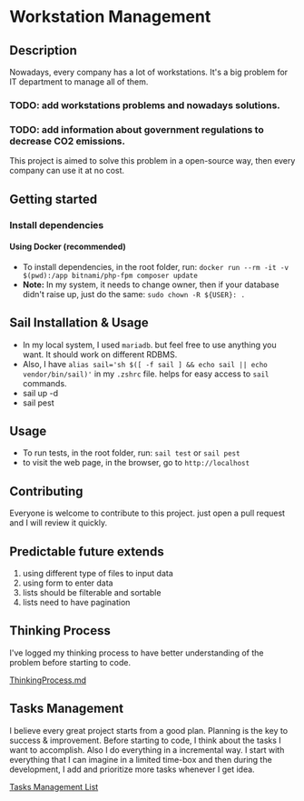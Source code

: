 # Workstation Management

## Description
Nowadays, every company has a lot of workstations. It's a big problem for IT department to manage all of them.
### TODO: add workstations problems and nowadays solutions.
### TODO: add information about government regulations to decrease CO2 emissions.
This project is aimed to solve this problem in a open-source way, then every company can use it at no cost.

## Getting started
### Install dependencies
#### Using Docker (recommended)
* To install dependencies, in the root folder, run: `docker run --rm -it -v $(pwd):/app bitnami/php-fpm composer update`
* **Note:** In my system, it needs to change owner, then if your database didn't raise up, just do the same: `sudo chown -R ${USER}: .`

## Sail Installation & Usage
* In my local system, I used `mariadb`. but feel free to use anything you want. It should work on different RDBMS.
* Also, I have `alias sail='sh $([ -f sail ] && echo sail || echo vendor/bin/sail)'` in my `.zshrc` file. helps for easy access to `sail` commands.
* sail up -d
* sail pest

## Usage
* To run tests, in the root folder, run: `sail test` or `sail pest`
* to visit the web page, in the browser, go to `http://localhost`

## Contributing
Everyone is welcome to contribute to this project. just open a pull request and I will review it quickly.

## Predictable future extends
1. using different type of files to input data
2. using form to enter data
3. lists should be filterable and sortable
4. lists need to have pagination

## Thinking Process
I've logged my thinking process to have better understanding of the problem before starting to code.

[ThinkingProcess.md](docs%2FThinkingProcess.md)

## Tasks Management
I believe every great project starts from a good plan. Planning is the key to success & improvement.
Before starting to code, I think about the tasks I want to accomplish.
Also I do everything in a incremental way. I start with everything that I can imagine in a limited time-box and then during the development, I add and prioritize more tasks whenever I get idea.

[Tasks Management List](docs%2Ftask%20management%2FTasks.md)
